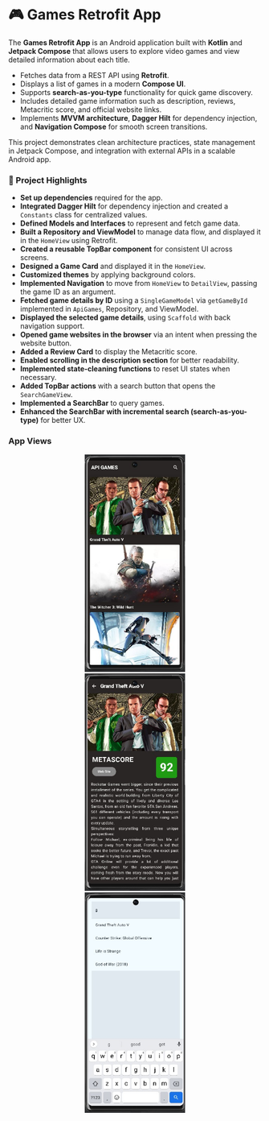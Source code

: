 
<h1>🎮 Games Retrofit App</h1>

<p>The <strong>Games Retrofit App</strong> is an Android application built with <strong>Kotlin</strong> and <strong>Jetpack Compose</strong> that allows users to explore video games and view detailed information about each title.</p>

<ul>
  <li>Fetches data from a REST API using <strong>Retrofit</strong>.</li>
  <li>Displays a list of games in a modern <strong>Compose UI</strong>.</li>
  <li>Supports <strong>search-as-you-type</strong> functionality for quick game discovery.</li>
  <li>Includes detailed game information such as description, reviews, Metacritic score, and official website links.</li>
  <li>Implements <strong>MVVM architecture</strong>, <strong>Dagger Hilt</strong> for dependency injection, and <strong>Navigation Compose</strong> for smooth screen transitions.</li>
</ul>

<p>This project demonstrates clean architecture practices, state management in Jetpack Compose, and integration with external APIs in a scalable Android app.</p>


<div>
  <h3>📌 Project Highlights</h3>
  <ul>
    <li><strong>Set up dependencies</strong> required for the app.</li>
    <li><strong>Integrated Dagger Hilt</strong> for dependency injection and created a <code>Constants</code> class for centralized values.</li>
    <li><strong>Defined Models and Interfaces</strong> to represent and fetch game data.</li>
    <li><strong>Built a Repository and ViewModel</strong> to manage data flow, and displayed it in the <code>HomeView</code> using Retrofit.</li>
    <li><strong>Created a reusable TopBar component</strong> for consistent UI across screens.</li>
    <li><strong>Designed a Game Card</strong> and displayed it in the <code>HomeView</code>.</li>
    <li><strong>Customized themes</strong> by applying background colors.</li>
    <li><strong>Implemented Navigation</strong> to move from <code>HomeView</code> to <code>DetailView</code>, passing the game ID as an argument.</li>
    <li><strong>Fetched game details by ID</strong> using a <code>SingleGameModel</code> via <code>getGameById</code> implemented in <code>ApiGames</code>, Repository, and ViewModel.</li>
    <li><strong>Displayed the selected game details</strong>, using <code>Scaffold</code> with back navigation support.</li>
    <li><strong>Opened game websites in the browser</strong> via an intent when pressing the website button.</li>
    <li><strong>Added a Review Card</strong> to display the Metacritic score.</li>
    <li><strong>Enabled scrolling in the description section</strong> for better readability.</li>
    <li><strong>Implemented state-cleaning functions</strong> to reset UI states when necessary.</li>
    <li><strong>Added TopBar actions</strong> with a search button that opens the <code>SearchGameView</code>.</li>
    <li><strong>Implemented a SearchBar</strong> to query games.</li>
    <li><strong>Enhanced the SearchBar with incremental search (search-as-you-type)</strong> for better UX.</li>
  </ul>
</div>


<h3> App Views </h3>
<p align="center">
  <img src="https://github.com/nolvertou/GamesRetrofitApp/blob/4f660c988b4ab9e49ee0defb01f95fecd8cabb87/app/src/main/res/drawable/homeview.jpg" alt="HomeView" width="200" style="margin: 0 50px;"/>
  <img src="https://github.com/nolvertou/GamesRetrofitApp/blob/4f660c988b4ab9e49ee0defb01f95fecd8cabb87/app/src/main/res/drawable/detailview.jpg" alt="DetailView" width="200" style="margin: 0 50px;"/>
  <img src="https://github.com/nolvertou/GamesRetrofitApp/blob/4f660c988b4ab9e49ee0defb01f95fecd8cabb87/app/src/main/res/drawable/searchgameview.jpg" alt="SearchGameView" width="200" style="margin: 0 50px;"/>
</p>




